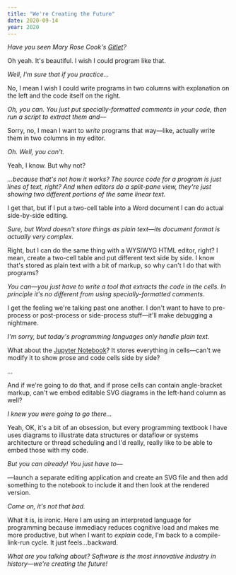 ```yaml
---
title: "We're Creating the Future"
date: 2020-09-14
year: 2020
---
```


*Have you seen Mary Rose Cook's [Gitlet](http://gitlet.maryrosecook.com/docs/gitlet.html)?*

Oh yeah. It's beautiful. I wish I could program like that.

*Well, I'm sure that if you practice...*

No, I mean I wish I could write programs in two columns with explanation on the left and the code itself on the right.

*Oh, you can. You just put specially-formatted comments in your code, then run a script to extract them and—*

Sorry, no, I mean I want to _write_ programs that way—like, actually write them in two columns in my editor.

*Oh. Well, you can't.*

Yeah, I know. But why not?

*...because that's not how it works? The source code for a program is just lines of text, right?
And when editors do a split-pane view, they're just showing two different portions of the same linear text.*

I get that, but if I put a two-cell table into a Word document I can do actual side-by-side editing.

*Sure, but Word doesn't store things as plain text—its document format is actually very complex.*

Right, but I can do the same thing with a WYSIWYG HTML editor, right?
I mean, create a two-cell table and put different text side by side.
I know that's stored as plain text with a bit of markup,
so why can't I do that with programs?

*You can—you just have to write a tool that extracts the code in the cells.
In principle it's no different from using specially-formatted comments.*

I get the feeling we're talking past one another.
I don't want to have to pre-process or post-process or side-process stuff—it'll make debugging a nightmare.

*I'm sorry, but today's programming languages only handle plain text.*

What about the [Jupyter Notebook](https://jupyter.org/)?
It stores everything in cells—can't we modify it to show prose and code cells side by side?

*...*

And if we're going to do that,
and if prose cells can contain angle-bracket markup,
can't we embed editable SVG diagrams in the left-hand column as well?

*I knew you were going to go there...*

Yeah, OK, it's a bit of an obsession,
but every programming textbook I have uses diagrams to illustrate data structures or dataflow
or systems architecture or thread scheduling
and I'd really, really like to be able to embed those with my code.

*But you can already! You just have to—*

—launch a separate editing application and create an SVG file
and then add something to the notebook to include it and then look at the rendered version.

*Come on, it's not that bad.*

What it is, is ironic.
Here I am using an interpreted language for programming
because immediacy reduces cognitive load and makes me more productive,
but when I want to _explain_ code,
I'm back to a compile-link-run cycle.
It just feels...backward.

*What are you talking about?
Software is the most innovative industry in history—we're creating the future!*
